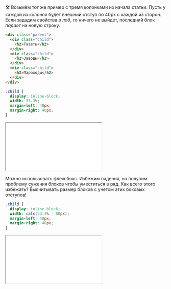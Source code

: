 🛠 Возьмём тот же пример с тремя колонками из начала статьи. Пусть у каждой из колонок будет внешний отступ по 40px с каждой из сторон. Если зададим свойства _в лоб_, то ничего не выйдет, последний блок _падает_ на новую строку.

```html
<div class="parent">
  <div class="child">
    <h2>Газеты</h2>
  </div>
  <div class="child">
    <h2>Заводы</h2>
  </div>
  <div class="child">
    <h2>Пароходы</h2>
  </div>
</div>
```

```css
.child {
  display: inline-block;
  width: 33.3%;
  margin-left: 40px;
  margin-right: 40px;
}
```

<iframe title="Вёрстка трёх колонок — calc — Дока" src="./demos/nonfit/"></iframe>

Можно использовать флексбокс. Избежим падения, но получим проблему сужения блоков чтобы уместиться в ряд. Как всего этого избежать? Высчитывать размер блоков с учётом этих боковых отступов!

```css
.child {
  display: inline-block;
  width: calc(33.3% - 80px);
  margin-left: 40px;
  margin-right: 40px;
}
```

<iframe title="Вёрстка трёх колонок исправленная — calc() — Дока" src="./demos/fit/"></iframe>
